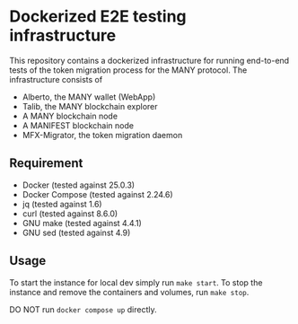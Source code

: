 # Dockerized E2E testing infrastructure

This repository contains a dockerized infrastructure for running end-to-end tests of the token migration process for the MANY protocol. 
The infrastructure consists of 

- Alberto, the MANY wallet (WebApp)
- Talib, the MANY blockchain explorer
- A MANY blockchain node
- A MANIFEST blockchain node
- MFX-Migrator, the token migration daemon

## Requirement

- Docker (tested against 25.0.3)
- Docker Compose (tested against 2.24.6)
- jq (tested against 1.6)
- curl (tested against 8.6.0)
- GNU make (tested against 4.4.1)
- GNU sed (tested against 4.9)

## Usage

To start the instance for local dev simply run `make start`.
To stop the instance and remove the containers and volumes, run `make stop`.

DO NOT run `docker compose up` directly.